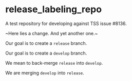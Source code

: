 # release_labeling_repo
A test repository for developing against TSS issue #8136.

~Here lies a change. And yet another one.~ 

Our goal is to create a `release` branch.

Our goal is to create a `develop` branch. 

We mean to back-merge `release` into `develop`.

We are merging `develop` into `release`.
